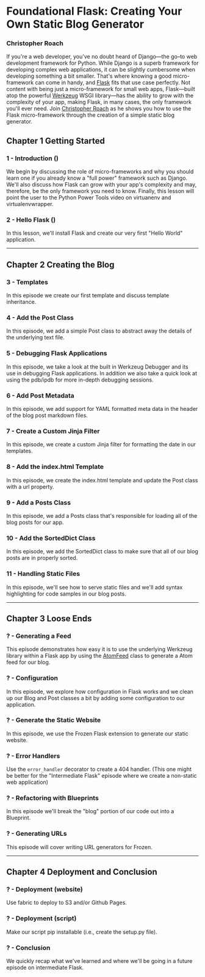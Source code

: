 # Foundational Flask: Creating Your Own Static Blog Generator
### Christopher Roach


If you're a web developer, you've no doubt heard of Django&#8212;the go–to web development framework for Python. While Django is a superb framework for developing complex web applications, it can be slightly cumbersome when developing something a bit smaller. That's where knowing a good micro-framework can come in handy, and [Flask][flask] fits that use case perfectly. Not content with being just a micro-framework for small web apps, Flask&#8212;built atop the powerful [Werkzeug][werkzeug] WSGI library&#8212;has the ability to grow with the complexity of your app, making Flask, in many cases, the only framework you'll ever need. Join [Christopher Roach][croach] as he shows you how to use the Flask micro-framework through the creation of a simple static blog generator.

## Chapter 1 Getting Started

### 1 - Introduction ()

We begin by discussing the role of micro-frameworks and why you should learn one if you already know a "full power" framework such as Django. We'll also discuss how Flask can grow with your app's complexity and may, therefore, be the only framework you need to know. Finally, this lesson will point the user to the Python Power Tools video on virtuanenv and virtualenvwrapper.

### 2 - Hello Flask ()

In this lesson, we'll install Flask and create our very first "Hello World" application.


---

## Chapter 2 Creating the Blog

### 3 - Templates

In this episode we create our first template and discuss template inheritance.


### 4 - Add the Post Class

In this episode, we add a simple Post class to abstract away the details of the underlying text file.

### 5 - Debugging Flask Applications

In this episode, we take a look at the built in Werkzeug Debugger and its use in debugging Flask applications. In addition we also take a quick look at using the pdb/ipdb for more in-depth debugging sessions.

### 6 - Add Post Metadata

In this episode, we add support for YAML formatted meta data in the header of the blog post markdown files.

### 7 - Create a Custom Jinja Filter

In this episode, we create a custom Jinja filter for formatting the date in our templates.

### 8 - Add the index.html Template

In this episode, we create the index.html template and update the Post class with a url property.

### 9 - Add a Posts Class

In this episode, we add a Posts class that's responsible for loading all of the blog posts for our app.

### 10 - Add the SortedDict Class

In this episode, we add the SortedDict class to make sure that all of our blog posts are in properly sorted.

### 11 - Handling Static Files

In this episode, we'll see how to serve static files and we'll add syntax highlighting for code samples in our blog posts.

---

## Chapter 3 Loose Ends

### ? - Generating a Feed

This episode demonstrates how easy it is to use the underlying Werkzeug library within a Flask app by using the [AtomFeed][atom] class to generate a Atom feed for our blog.

### ? - Configuration

In this episode, we explore how configuration in Flask works and we clean up our Blog and Post classes a bit by adding some configuration to our application.

### ? - Generate the Static Website

In this episode, we use the Frozen Flask extension to generate our static website.

### ? - Error Handlers

Use the `error_handler` decorator to create a 404 handler. (This one might be better for the "Intermediate Flask" episode where we create a non-static web application)

### ? - Refactoring with Blueprints

In this episode we'll break the "blog" portion of our code out into a Blueprint.

### ? - Generating URLs

This episode will cover writing URL generators for Frozen.

---

## Chapter 4 Deployment and Conclusion

### ? - Deployment (website)

Use fabric to deploy to S3 and/or Github Pages.

### ? - Deployment (script)

Make our script pip installable (i.e., create the setup.py file).

### ? - Conclusion

We quickly recap what we've learned and where we'll be going in a future episode on intermediate Flask.



[flask]: http://flask.pocoo.org
[werkzeug]: http://werkzeug.pocoo.org
[croach]: http://christopherroach.com
[atom]: http://werkzeug.pocoo.org/docs/contrib/atom/
